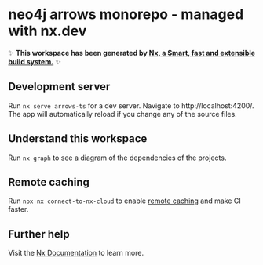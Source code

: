 # neo4j arrows monorepo - managed with nx.dev

✨ **This workspace has been generated by [Nx, a Smart, fast and extensible build system.](https://nx.dev)** ✨

## Development server

Run `nx serve arrows-ts` for a dev server. Navigate to http://localhost:4200/. The app will automatically reload if you change any of the source files.

## Understand this workspace

Run `nx graph` to see a diagram of the dependencies of the projects.

## Remote caching

Run `npx nx connect-to-nx-cloud` to enable [remote caching](https://nx.app) and make CI faster.

## Further help

Visit the [Nx Documentation](https://nx.dev) to learn more.
